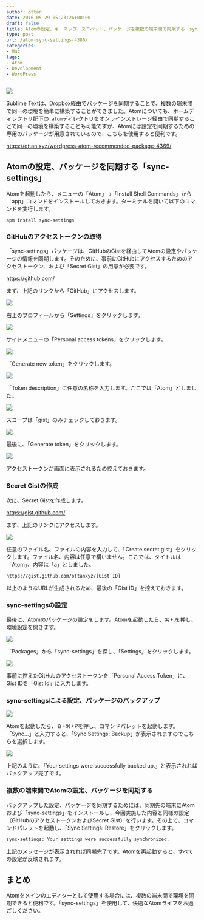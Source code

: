 ```yaml
---
author: ottan
date: 2016-05-29 05:23:26+00:00
draft: false
title: Atomの設定、キーマップ、スニペット、パッケージを複数の端末間で同期する「sync-settings」
type: post
url: /atom-sync-settings-4386/
categories:
- Mac
tags:
- Atom
- Development
- WordPress
---
```


![](/images/2016/05/160529-574a784b76e1b.jpg)






Sublime Textは、Dropbox経由でパッケージを同期することで、複数の端末間で同一の環境を簡単に構築することができました。Atomについても、ホームディレクトリ配下の`.atom`ディレクトリをオンラインストレージ経由で同期することで同一の環境を構築することも可能ですが、Atomには設定を同期するための専用のパッケージが用意されているので、こちらを使用すると便利です。



https://ottan.xyz/wordpress-atom-recommended-package-4369/



## Atomの設定、パッケージを同期する「sync-settings」





Atomを起動したら、メニューの「Atom」→「Install Shell Commands」から「app」コマンドをインストールしておきます。ターミナルを開いて以下のコマンドを実行します。




    
    apm install sync-settings





### GitHubのアクセストークンの取得





「sync-settings」パッケージは、GitHubのGistを経由してAtomの設定やパッケージの情報を同期します。そのために、事前にGitHubにアクセスするためのアクセストークン、および「Secret Gist」の用意が必要です。



https://github.com/



まず、上記のリンクから「GitHub」にアクセスします。





![](/images/2016/05/160529-574a785aa6c7e.png)






右上のプロフィールから「Settings」をクリックします。





![](/images/2016/05/160529-574a78609a595.png)






サイドメニューの「Personal access tokens」をクリックします。





![](/images/2016/05/160529-574a78664fa89.png)






「Generate new token」をクリックします。





![](/images/2016/05/160529-574a786cd43f1.png)






「Token description」に任意の名称を入力します。ここでは「Atom」としました。





![](/images/2016/05/160529-574a787f85b0f.png)






スコープは「gist」のみチェックしておきます。





![](/images/2016/05/160529-574a788427b5f.png)






最後に、「Generate token」をクリックします。





![](/images/2016/05/160529-574a788966b74.png)






アクセストークンが画面に表示されるため控えておきます。





### Secret Gistの作成





次に、Secret Gistを作成します。



https://gist.github.com/



まず、上記のリンクにアクセスします。





![](/images/2016/05/160529-574a788f72355.png)






任意のファイル名、ファイルの内容を入力して、「Create secret gist」をクリックします。ファイル名、内容は任意で構いません。ここでは、タイトルは「Atom」、内容は「a」としました。




    
    https://gist.github.com/ottanxyz/[Gist ID]





以上のようなURLが生成されるため、最後の「Gist ID」を控えておきます。





### sync-settingsの設定





最後に、Atomのパッケージの設定をします。Atomを起動したら、⌘+,を押し、環境設定を開きます。





![](/images/2016/05/160529-574a785443268.png)






「Packages」から「sync-settings」を探し、「Settings」をクリックします。





![](/images/2016/05/160529-574a78f21d4f5.png)






事前に控えたGitHubのアクセストークンを「Personal Access Token」に、Gist IDを「Gist Id」に入力します。





### sync-settingsによる設定、パッケージのバックアップ





![](/images/2016/05/160529-574a78fa55f9e.png)






Atomを起動したら、⇧+⌘+Pを押し、コマンドパレットを起動します。「Sync…」と入力すると、「Sync Settings: Backup」が表示されますのでこちらを選択します。





![](/images/2016/05/160529-574a7901e704c.png)






上記のように、「Your settings were successfully backed up.」と表示されればバックアップ完了です。





### 複数の端末間でAtomの設定、パッケージを同期する





バックアップした設定、パッケージを同期するためには、同期先の端末にAtomおよび「sync-settings」をインストールし、今回実施した内容と同様の設定（GitHubのアクセストークンおよびSecret Gist）を行います。その上で、コマンドパレットを起動し、「Sync Settings: Restore」をクリックします。




    
    sync-settings: Your settings were successfully synchronized.





上記のメッセージが表示されれば同期完了です。Atomを再起動すると、すべての設定が反映されます。





## まとめ





Atomをメインのエディターとして使用する場合には、複数の端末間で環境を同期できると便利です。「sync-settings」を使用して、快適なAtomライフをお過ごしください。

